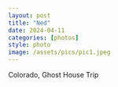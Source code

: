 ```yaml
---
layout: post
title: "Ned"
date: 2024-04-11
categories: [photos]
style: photo
image: /assets/pics/pic1.jpeg
---
```


Colorado, Ghost House Trip